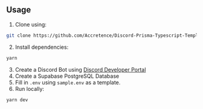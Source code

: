 ## Usage

1. Clone using:

```bash
git clone https://github.com/Accretence/Discord-Prisma-Typescript-Template
```

2. Install dependencies:

```bash
yarn
```

3. Create a Discord Bot using [Discord Developer Portal](https://discord.com/developers/applications)
4. Create a Supabase PostgreSQL Database
5. Fill in `.env` using `sample.env` as a template.
6. Run locally:

```bash
yarn dev
```
